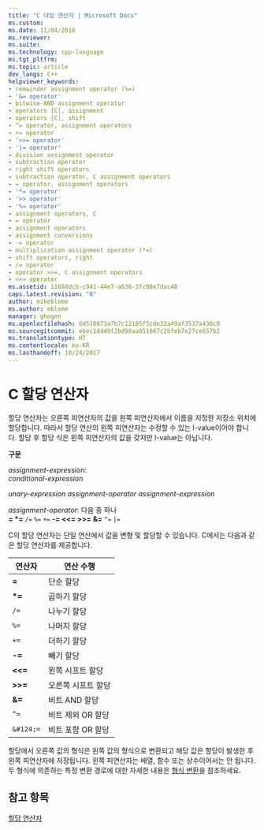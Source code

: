 ```yaml
---
title: "C 대입 연산자 | Microsoft Docs"
ms.custom: 
ms.date: 11/04/2016
ms.reviewer: 
ms.suite: 
ms.technology: cpp-language
ms.tgt_pltfrm: 
ms.topic: article
dev_langs: C++
helpviewer_keywords:
- remainder assignment operator (%=)
- '&= operator'
- bitwise-AND assignment operator
- operators [C], assignment
- operators [C], shift
- ^= operator, assignment operators
- += operator
- '>>= operator'
- '|= operator'
- division assignment operator
- subtraction operator
- right shift operators
- subtraction operator, C assignment operators
- = operator, assignment operators
- '*= operator'
- '>> operator'
- '%= operator'
- assignment operators, C
- = operator
- assignment operators
- assignment conversions
- -= operator
- multiplication assignment operator (*=)
- shift operators, right
- /= operator
- operator >>=, C assignment operators
- <<= operator
ms.assetid: 11688dcb-c941-44e7-a636-3fc98e7dac40
caps.latest.revision: "8"
author: mikeblome
ms.author: mblome
manager: ghogen
ms.openlocfilehash: 6d510973a7b7c12185f5cde32a49af3537a436c9
ms.sourcegitcommit: ebec1d449f2bd98aa851667c2bfeb7e27ce657b2
ms.translationtype: HT
ms.contentlocale: ko-KR
ms.lasthandoff: 10/24/2017
---
```

# <a name="c-assignment-operators"></a>C 할당 연산자
할당 연산자는 오른쪽 피연산자의 값을 왼쪽 피연산자에서 이름을 지정한 저장소 위치에 할당합니다. 따라서 할당 연산의 왼쪽 피연산자는 수정할 수 있는 l-value이어야 합니다. 할당 후 할당 식은 왼쪽 피연산자의 값을 갖지만 l-value는 아닙니다.  
  
 **구문**  
  
 *assignment-expression*:  
 *conditional-expression*  
  
 *unary-expression assignment-operator assignment-expression*  
  
 *assignment-operator*: 다음 중 하나  
 **= \*=** `/=` `%=` `+=` **-= <\<= >>= &=** `^=` `|=`  
  
 C의 할당 연산자는 단일 연산에서 값을 변형 및 할당할 수 있습니다. C에서는 다음과 같은 할당 연산자를 제공합니다.  
  
|연산자|연산 수행|  
|--------------|-------------------------|  
|**=**|단순 할당|  
|**\*=**|곱하기 할당|  
|`/=`|나누기 할당|  
|`%=`|나머지 할당|  
|`+=`|더하기 할당|  
|**-=**|빼기 할당|  
|**<\<=**|왼쪽 시프트 할당|  
|**>>=**|오른쪽 시프트 할당|  
|**&=**|비트 AND 할당|  
|`^=`|비트 제외 OR 할당|  
|`&#124;=`|비트 포함 OR 할당|  
  
 할당에서 오른쪽 값의 형식은 왼쪽 값의 형식으로 변환되고 해당 값은 할당이 발생한 후 왼쪽 피연산자에 저장됩니다. 왼쪽 피연산자는 배열, 함수 또는 상수이어서는 안 됩니다. 두 형식에 의존하는 특정 변환 경로에 대한 자세한 내용은 [형식 변환](../c-language/type-conversions-c.md)을 참조하세요.  
  
## <a name="see-also"></a>참고 항목  
 [할당 연산자](../cpp/assignment-operators.md)
